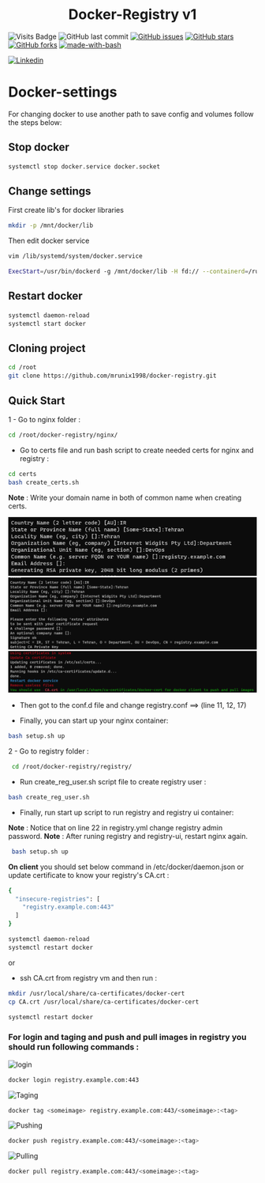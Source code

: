 <div align="center">
    <h1 align="center">Docker-Registry v1</h1>
</div>


![Visits Badge](https://badges.pufler.dev/visits/mrunix1998/docker-registry)
![GitHub last commit](https://img.shields.io/github/last-commit/mrunix1998/docker-registry)
[![GitHub issues](https://img.shields.io/github/issues/mrunix1998/docker-registry)](https://github.com/mrunix1998/docker-registry/issues)
[![GitHub stars](https://img.shields.io/github/stars/mrunix1998/docker-registry)](https://github.com/mrunix1998/docker-registry/stargazers)
[![GitHub forks](https://img.shields.io/github/forks/mrunix1998/docker-registry)](https://github.com/mrunix1998/docker-registry/network)
[![made-with-bash](https://img.shields.io/badge/Made%20with-Bash-1f425f.svg)](https://www.gnu.org/software/bash/)


<a href="https://www.linkedin.com/in/mrunix1998/" style="text-align:center">
  <img
    alt="Linkedin"
    src="https://img.shields.io/badge/linkedin-0077B5?logo=linkedin&logoColor=white&style=for-the-badge"
  />
</a>

# Docker-settings
For changing docker to use another path to save config and volumes follow the steps below:

## Stop docker

```bash
systemctl stop docker.service docker.socket
```

## Change settings

First create lib's for docker libraries

```bash
mkdir -p /mnt/docker/lib
```
Then edit docker service 

```bash
vim /lib/systemd/system/docker.service
```

```bash
ExecStart=/usr/bin/dockerd -g /mnt/docker/lib -H fd:// --containerd=/run/containerd/containerd.sock
```

## Restart docker

```bash
systemctl daemon-reload
systemctl start docker
```

## Cloning project

```bash
cd /root
git clone https://github.com/mrunix1998/docker-registry.git
```

## Quick Start

1 - Go to nginx folder :

```bash
cd /root/docker-registry/nginx/
```

- Go to certs file and run bash script to create needed certs for nginx and registry :

```bash
cd certs
bash create_certs.sh
```

**Note** : Write your domain name in both of common name when creating certs.

![](./images/1.png)
![](./images/2.png)
![](./images/3.png)


- Then got to the conf.d file and change registry.conf ==> (line 11, 12, 17)

- Finally, you can start up your nginx container:

```bash
bash setup.sh up
```

2 - Go to registry folder :

```bash
 cd /root/docker-registry/registry/
```

- Run create_reg_user.sh script file to create registry user :

```bash
bash create_reg_user.sh
```

- Finally, run start up script to run registry and registry ui container:

**Note** : Notice that on line 22 in registry.yml change registry admin password.
**Note** : After runing registry and registry-ui, restart nginx again.

```bash
 bash setup.sh up
```

**On client** you should set below command in /etc/docker/daemon.json or update certificate to know your registry's CA.crt :

 
```bash
{
  "insecure-registries": [
    "registry.example.com:443"
  ]
}
```

```bash
systemctl daemon-reload
systemctl restart docker
```

or 

- ssh CA.crt from registry vm and then run :

```bash
mkdir /usr/local/share/ca-certificates/docker-cert
cp CA.crt /usr/local/share/ca-certificates/docker-cert
```

```bash
systemctl restart docker
```


### For **login** and **taging** and **push** and **pull** images in registry you should run following commands :


![login](https://github.githubassets.com/images/icons/emoji/unicode/1f510.png)
```bash
docker login registry.example.com:443
```

![Taging](https://github.githubassets.com/images/icons/emoji/unicode/1f4cc.png)
```bash
docker tag <someimage> registry.example.com:443/<someimage>:<tag>
```

![Pushing](https://github.githubassets.com/images/icons/emoji/unicode/1f4e5.png)
```bash
docker push registry.example.com:443/<someimage>:<tag>
```

![Pulling](https://github.githubassets.com/images/icons/emoji/unicode/1f4e4.png)
```bash
docker pull registry.example.com:443/<someimage>:<tag>
```
